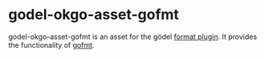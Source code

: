 godel-okgo-asset-gofmt
======================
godel-okgo-asset-gofmt is an asset for the gödel [format plugin](https://github.com/palantir/godel-format-plugin). It
provides the functionality of [gofmt](https://golang.org/cmd/gofmt).
